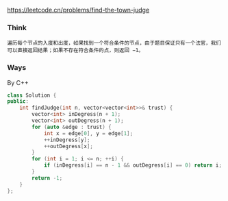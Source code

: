 https://leetcode.cn/problems/find-the-town-judge

### Think
```
遍历每个节点的入度和出度，如果找到一个符合条件的节点，由于题目保证只有一个法官，我们可以直接返回结果；如果不存在符合条件的点，则返回 −1。
```

### Ways
By C++
```C++
class Solution {
public:
    int findJudge(int n, vector<vector<int>>& trust) {
        vector<int> inDegress(n + 1);
        vector<int> outDegress(n + 1);
        for (auto &edge : trust) {
            int x = edge[0], y = edge[1];
            ++inDegress[y];
            ++outDegress[x];
        }
        for (int i = 1; i <= n; ++i) {
            if (inDegress[i] == n - 1 && outDegress[i] == 0) return i;
        }
        return -1;
    }
};
```
